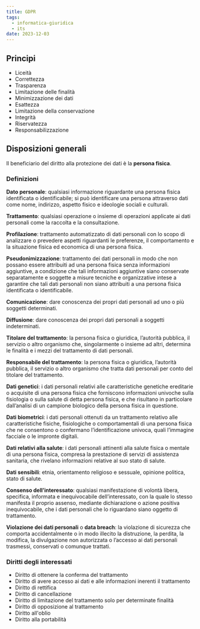 ```yaml
---
title: GDPR
tags:
  - informatica-giuridica
  - its
date: 2023-12-03
---
```


## Principi

- Liceità
- Correttezza
- Trasparenza
- Limitazione delle finalità
- Minimizzazione dei dati
- Esattezza
- Limitazione della conservazione
- Integrità
- Riservatezza
- Responsabilizzazione

## Disposizioni generali

Il beneficiario del diritto alla protezione dei dati è la **persona fisica**.

### Definizioni

**Dato personale**: qualsiasi informazione riguardante una persona fisica identificata o identificabile; si può identificare una persona attraverso dati come nome, indirizzo, aspetto fisico e ideologie sociali e culturali.

**Trattamento**: qualsiasi operazione o insieme di operazioni applicate ai dati personali come la raccolta e la consultazione.

**Profilazione**: trattamento automatizzato di dati personali con lo scopo di analizzare o prevedere aspetti riguardanti le preferenze, il comportamento e la situazione fisica ed economica di una persona fisica.

**Pseudonimizzazione**: trattamento dei dati personali in modo che non possano essere attribuiti ad una persona fisica senza informazioni aggiuntive, a condizione che tali informazioni aggiuntive siano conservate separatamente e soggette a misure tecniche e organizzative intese a garantire che tali dati personali non siano attribuiti a una persona fisica identificata o identificabile.

**Comunicazione**: dare conoscenza dei propri dati personali ad uno o più soggetti determinati.

**Diffusione**: dare conoscenza dei propri dati personali a soggetti indeterminati.

**Titolare del trattamento**: la persona fisica o giuridica, l’autorità pubblica, il servizio o altro organismo che, singolarmente o insieme ad altri, determina le finalità e i mezzi del trattamento di dati personali.

**Responsabile del trattamento**: la persona fisica o giuridica, l’autorità pubblica, il servizio o altro organismo che tratta dati personali per conto del titolare del trattamento.

**Dati genetici**: i dati personali relativi alle caratteristiche genetiche ereditarie o acquisite di una persona fisica che forniscono informazioni univoche sulla fisiologia o sulla salute di detta persona fisica, e che risultano in particolare dall’analisi di un campione biologico della persona fisica in questione.

**Dati biometrici**: i dati personali ottenuti da un trattamento relativo alle caratteristiche fisiche, fisiologiche o comportamentali di una persona fisica che ne consentono o confermano l’identificazione univoca, quali l’immagine facciale o le impronte digitali.

**Dati relativi alla salute**: i dati personali attinenti alla salute fisica o mentale di una persona fisica, compresa la prestazione di servizi di assistenza sanitaria, che rivelano informazioni relative al suo stato di salute.

**Dati sensibili**: etnia, orientamento religioso e sessuale, opinione politica, stato di salute.

**Consenso dell’interessato**: qualsiasi manifestazione di volontà libera, specifica, informata e inequivocabile dell’interessato, con la quale lo stesso manifesta il proprio assenso, mediante dichiarazione o azione positiva inequivocabile, che i dati personali che lo riguardano siano oggetto di trattamento.

**Violazione dei dati personali** o **data breach**: la violazione di sicurezza che comporta accidentalmente o in modo illecito la distruzione, la perdita, la modifica, la divulgazione non autorizzata o l’accesso ai dati personali trasmessi, conservati o comunque trattati.

### Diritti degli interessati

- Diritto di ottenere la conferma del trattamento
- Diritto di avere accesso ai dati e alle informazioni inerenti il trattamento
- Diritto di rettifica
- Diritto di cancellazione
- Diritto di limitazione del trattamento solo per determinate finalità
- Diritto di opposizione al trattamento
- Diritto all'oblio
- Diritto alla portabilità
